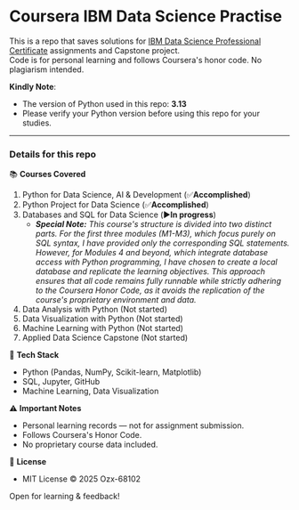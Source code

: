 # Coursera IBM Data Science Practise
This is a repo that saves solutions for [IBM Data Science Professional Certificate](https://www.coursera.org/professional-certificates/ibm-data-science) assignments and Capstone project.<br />
Code is for personal learning and follows Coursera's honor code. No plagiarism intended.

**Kindly Note**:
- The version of Python used in this repo: **3.13**
- Please verify your Python version before using this repo for your studies.

****
### Details for this repo

📚 **Courses Covered**
1. Python for Data Science, AI & Development (✅**Accomplished**)
2. Python Project for Data Science (✅**Accomplished**)
3. Databases and SQL for Data Science (▶️**In progress**)
   - _**Special Note:** This course's structure is divided into two distinct parts. For the first three modules (M1-M3), which focus purely on SQL syntax, I have provided only the corresponding SQL statements. However, for Modules 4 and beyond, which integrate database access with Python programming, I have chosen to create a local database and replicate the learning objectives. This approach ensures that all code remains fully runnable while strictly adhering to the Coursera Honor Code, as it avoids the replication of the course's proprietary environment and data._
4. Data Analysis with Python (Not started)
5. Data Visualization with Python (Not started)
6. Machine Learning with Python (Not started)
7. Applied Data Science Capstone (Not started)

🔧 **Tech Stack**
- Python (Pandas, NumPy, Scikit-learn, Matplotlib)
- SQL, Jupyter, GitHub
- Machine Learning, Data Visualization

⚠️ **Important Notes**
- Personal learning records — not for assignment submission.
- Follows Coursera's Honor Code.
- No proprietary course data included.

📜 **License**
- MIT License © 2025 Ozx-68102

Open for learning & feedback!
